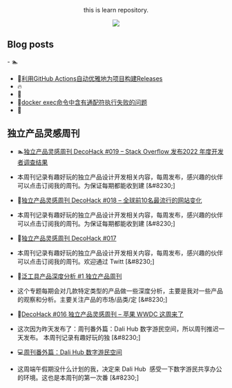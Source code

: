 <div align="center">

this is learn repository.

![](https://wiki.eryajf.net/img/dengxia.gif)

</div>


## Blog posts
<!-- BLOG-POST-LIST:START -->- 🏊 
- 💯[利用GitHub Actions自动优雅地为项目构建Releases](https://wiki.eryajf.net/pages/f3e878/) 
- 🔥 
- 💫 
- 💫[docker exec命令中含有通配符执行失败的问题](https://wiki.eryajf.net/pages/1cb90e/) 
- 🌮 
<!-- BLOG-POST-LIST:END -->

## 独立产品灵感周刊

<!-- DecoHack:START -->
 - 🏊[独立产品灵感周刊 DecoHack #019 – Stack Overflow 发布2022 年度开发者调查结果](https://www.decohack.com/Post/699) 
 - 本周刊记录有趣好玩的独立产品设计开发相关内容，每周发布，感兴趣的伙伴可以点击订阅我的周刊。为保证每期都能收到建 [&amp;#8230;] 

 - 📝[独立产品灵感周刊 DecoHack #018 – 全球前10名最流行的网站变化](https://www.decohack.com/Post/680) 
 - 本周刊记录有趣好玩的独立产品设计开发相关内容，每周发布，感兴趣的伙伴可以点击订阅我的周刊。为保证每期都能收到建 [&amp;#8230;] 

 - 📝[独立产品灵感周刊 DecoHack #017](https://www.decohack.com/Post/663) 
 - 本周刊记录有趣好玩的独立产品设计开发相关内容，每周发布，感兴趣的伙伴可以点击订阅我的周刊。欢迎通过 Twitt [&amp;#8230;] 

 - 🥳[泛工具产品深度分析 #1 独立产品周刊](https://www.decohack.com/Post/653) 
 - 这个专题每期会对几款特定类型的产品做一些深度分析，主要是我对一些产品的观察和分析。主要关注产品的市场/品类/定 [&amp;#8230;] 

 - 🥳[DecoHack #016 独立产品灵感周刊 – 苹果 WWDC 这周来了](https://www.decohack.com/Post/636) 
 - 这次因为昨天发布了：周刊番外篇：Dali Hub 数字游民空间，所以周刊推迟一天发布。 本周刊记录有趣好玩的独 [&amp;#8230;] 

 - 💻[周刊番外篇：Dali Hub 数字游民空间](https://www.decohack.com/Post/619) 
 - 这周端午假期没什么计划的我，决定来 Dali Hub  感受一下数字游民共享办公的环境。这也是本周刊的第一次番 [&amp;#8230;] 
<!-- DecoHack:END -->
